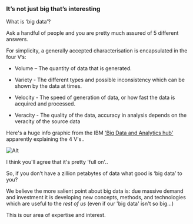### It’s not just big that’s interesting

What is ‘big data’?

Ask a handful of people and you are pretty much assured of 5 different answers.

For simplicity, a generally accepted characterisation is encapsulated in the four V’s:

- Volume – The quantity of data that is generated.

- Variety - The different types and possible inconsistency which can be shown by the data at times.

- Velocity - The speed of generation of data, or how fast the data is acquired and processed.

- Veracity - The quality of the data, accuracy in analysis depends on the veracity of the source data

Here's a huge info graphic from the IBM ['Big Data and Analytics hub'](http://www.ibmbigdatahub.com/) apparently explaining the 4 V's..


![Alt](http://www.ibmbigdatahub.com/sites/default/files/styles/xlarge-scaled/public/infographic_image/4-Vs-of-big-data.jpg?itok=4syrvSLX)

I think you'll agree that it's pretty 'full on'..

So, if you don’t have a zillion petabytes of data what good is ‘big data’ to you?

We believe the more salient point about big data is: due massive demand and investment it is developing new concepts, methods, and technologies which are useful to the *rest of us* (even if our 'big data' isn't so big...)

This is our area of expertise and interest.
